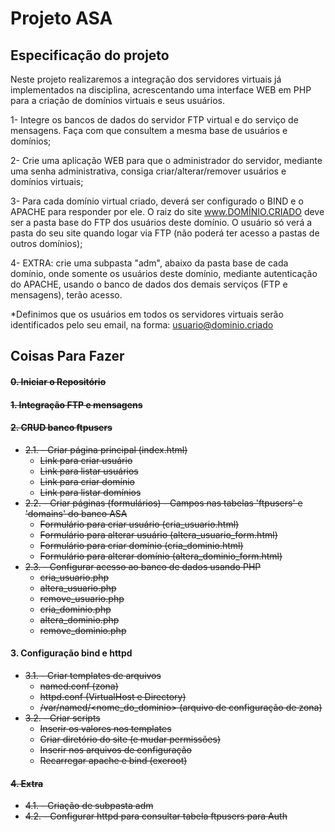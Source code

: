 # Projeto ASA

## Especificação do projeto
Neste projeto realizaremos a integração dos servidores virtuais já implementados na disciplina, acrescentando uma interface WEB em PHP para a criação de domínios virtuais e seus usuários.

1- Integre os bancos de dados do servidor FTP virtual e do serviço de mensagens. Faça com que consultem a mesma base de usuários e domínios;

2- Crie uma aplicação WEB para que o administrador do servidor, mediante uma senha administrativa, consiga criar/alterar/remover usuários e domínios virtuais;

3- Para cada domínio virtual criado, deverá ser configurado o BIND e o APACHE para responder por ele. O raiz do site www.DOMÍNIO.CRIADO deve ser a pasta base do FTP dos usuários deste domínio. O usuário só verá a pasta do seu site quando logar via FTP (não poderá ter acesso a pastas de outros domínios);

4- EXTRA: crie uma subpasta "adm", abaixo da pasta base de cada domínio, onde somente os usuários deste domínio, mediante autenticação do APACHE, usando o banco de dados dos demais serviços (FTP e mensagens), terão acesso.

*Definimos que os usuários em todos os servidores virtuais serão identificados pelo seu email, na forma: usuario@dominio.criado

## Coisas Para Fazer
#### ~~0. Iniciar o Repositório~~  
#### ~~1. Integração FTP e mensagens~~  
#### ~~2. CRUD banco ftpusers~~  
  * ~~2.1. - Criar página principal (index.html)~~  
    * ~~Link para criar usuário~~  
    * ~~Link para listar usuários~~  
    * ~~Link para criar domínio~~  
    * ~~Link para listar domínios~~  
  * ~~2.2. - Criar páginas (formulários) - Campos nas tabelas 'ftpusers' e 'domains' do banco ASA~~  
    * ~~Formulário para criar usuário (cria_usuario.html)~~  
    * ~~Formulário para alterar usuário (altera_usuario_form.html)~~  
    * ~~Formulário para criar domínio (cria_dominio.html)~~  
    * ~~Formulário para alterar domínio (altera_dominio_form.html)~~  
  * ~~2.3. - Configurar acesso ao banco de dados usando PHP~~  
    * ~~cria_usuario.php~~  
    * ~~altera_usuario.php~~  
    * ~~remove_usuario.php~~  
    * ~~cria_dominio.php~~  
    * ~~altera_dominio.php~~  
    * ~~remove_dominio.php~~  
#### 3. Configuração bind e httpd  
  * ~~3.1. - Criar templates de arquivos~~  
    * ~~named.conf (zona)~~  
    * ~~httpd.conf (VirtualHost e Directory)~~  
    * ~~/var/named/<nome_do_dominio> (arquivo de configuração de zona)~~  
  * ~~3.2. - Criar scripts~~  
    * ~~Inserir os valores nos templates~~  
    * ~~Criar diretório do site (e mudar permissões)~~  
    * ~~Inserir nos arquivos de configuração~~  
    * ~~Recarregar apache e bind (exeroot)~~  
#### ~~4. Extra~~  
  * ~~4.1. - Criação de subpasta adm~~  
  * ~~4.2. - Configurar httpd para consultar tabela ftpusers para Auth~~  